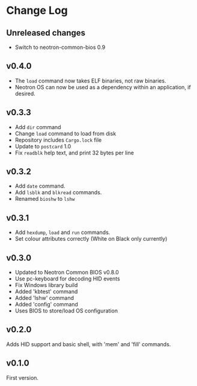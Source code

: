 # Change Log

## Unreleased changes

* Switch to neotron-common-bios 0.9

## v0.4.0

* The `load` command now takes ELF binaries, not raw binaries.
* Neotron OS can now be used as a dependency within an application, if desired.

## v0.3.3

* Add `dir` command
* Change `load` command to load from disk
* Repository includes `Cargo.lock` file
* Update to `postcard` 1.0
* Fix `readblk` help text, and print 32 bytes per line

## v0.3.2

* Add `date` command.
* Add `lsblk` and `blkread` commands.
* Renamed `bioshw` to `lshw`

## v0.3.1

* Add `hexdump`, `load` and `run` commands.
* Set colour attributes correctly (White on Black only currently)

## v0.3.0

* Updated to Neotron Common BIOS v0.8.0
* Use pc-keyboard for decoding HID events
* Fix Windows library build
* Added 'kbtest' command
* Added 'lshw' command
* Added 'config' command
* Uses BIOS to store/load OS configuration

## v0.2.0

Adds HID support and basic shell, with 'mem' and 'fill' commands.

## v0.1.0

First version.
